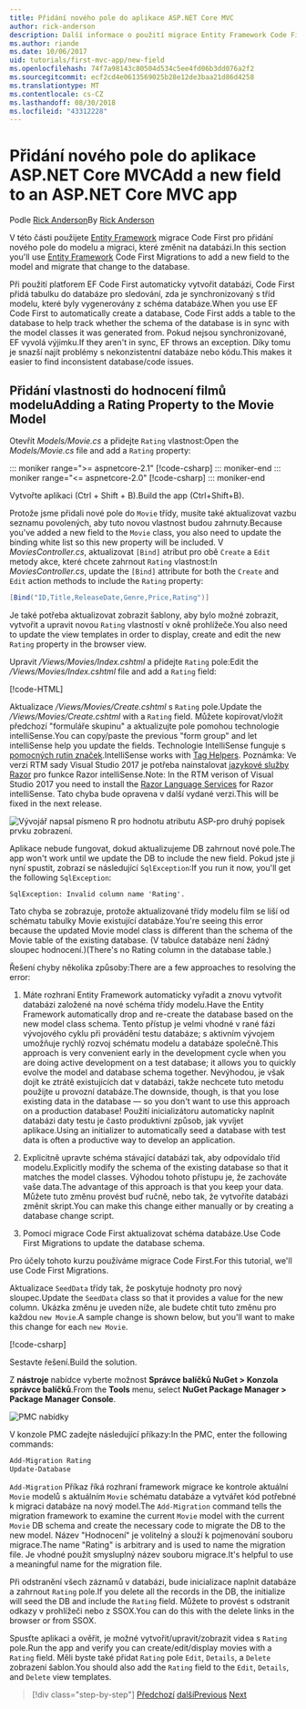 ```yaml
---
title: Přidání nového pole do aplikace ASP.NET Core MVC
author: rick-anderson
description: Další informace o použití migrace Entity Framework Code First pro přidání nového pole do modelu a migrovat tuto změnu do databáze.
ms.author: riande
ms.date: 10/06/2017
uid: tutorials/first-mvc-app/new-field
ms.openlocfilehash: 74f7a98143c80504d534c5ee4fd06b3dd076a2f2
ms.sourcegitcommit: ecf2cd4e0613569025b28e12de3baa21d86d4258
ms.translationtype: MT
ms.contentlocale: cs-CZ
ms.lasthandoff: 08/30/2018
ms.locfileid: "43312228"
---
```

# <a name="add-a-new-field-to-an-aspnet-core-mvc-app"></a><span data-ttu-id="b76da-103">Přidání nového pole do aplikace ASP.NET Core MVC</span><span class="sxs-lookup"><span data-stu-id="b76da-103">Add a new field to an ASP.NET Core MVC app</span></span>

<span data-ttu-id="b76da-104">Podle [Rick Anderson](https://twitter.com/RickAndMSFT)</span><span class="sxs-lookup"><span data-stu-id="b76da-104">By [Rick Anderson](https://twitter.com/RickAndMSFT)</span></span>

<span data-ttu-id="b76da-105">V této části použijete [Entity Framework](https://docs.microsoft.com/ef/core/get-started/aspnetcore/new-db) migrace Code First pro přidání nového pole do modelu a migraci, které změnit na databázi.</span><span class="sxs-lookup"><span data-stu-id="b76da-105">In this section you'll use [Entity Framework](https://docs.microsoft.com/ef/core/get-started/aspnetcore/new-db) Code First Migrations to add a new field to the model and migrate that change to the database.</span></span>

<span data-ttu-id="b76da-106">Při použití platforem EF Code First automaticky vytvořit databázi, Code First přidá tabulku do databáze pro sledování, zda je synchronizovaný s tříd modelu, které byly vygenerovány z schéma databáze.</span><span class="sxs-lookup"><span data-stu-id="b76da-106">When you use EF Code First to automatically create a database, Code First adds a table to the database to help track whether the schema of the database is in sync with the model classes it was generated from.</span></span> <span data-ttu-id="b76da-107">Pokud nejsou synchronizované, EF vyvolá výjimku.</span><span class="sxs-lookup"><span data-stu-id="b76da-107">If they aren't in sync, EF throws an exception.</span></span> <span data-ttu-id="b76da-108">Díky tomu je snazší najít problémy s nekonzistentní databáze nebo kódu.</span><span class="sxs-lookup"><span data-stu-id="b76da-108">This makes it easier to find inconsistent database/code issues.</span></span>

## <a name="adding-a-rating-property-to-the-movie-model"></a><span data-ttu-id="b76da-109">Přidání vlastnosti do hodnocení filmů modelu</span><span class="sxs-lookup"><span data-stu-id="b76da-109">Adding a Rating Property to the Movie Model</span></span>

<span data-ttu-id="b76da-110">Otevřít *Models/Movie.cs* a přidejte `Rating` vlastnost:</span><span class="sxs-lookup"><span data-stu-id="b76da-110">Open the *Models/Movie.cs* file and add a `Rating` property:</span></span>

::: moniker range=">= aspnetcore-2.1"
[!code-csharp[](~/tutorials/first-mvc-app/start-mvc/sample/MvcMovie21/Models/MovieDateRating.cs?highlight=13&name=snippet)]
::: moniker-end
::: moniker range="<= aspnetcore-2.0"
[!code-csharp[](~/tutorials/first-mvc-app/start-mvc/sample/MvcMovie/Models/MovieDateRating.cs?highlight=11&range=7-18)]
::: moniker-end

<span data-ttu-id="b76da-111">Vytvořte aplikaci (Ctrl + Shift + B).</span><span class="sxs-lookup"><span data-stu-id="b76da-111">Build the app (Ctrl+Shift+B).</span></span>

<span data-ttu-id="b76da-112">Protože jsme přidali nové pole do `Movie` třídy, musíte také aktualizovat vazbu seznamu povolených, aby tuto novou vlastnost budou zahrnuty.</span><span class="sxs-lookup"><span data-stu-id="b76da-112">Because you've added a new field to the `Movie` class, you also need to update the binding white list so this new property will be included.</span></span> <span data-ttu-id="b76da-113">V *MoviesController.cs*, aktualizovat `[Bind]` atribut pro obě `Create` a `Edit` metody akce, které chcete zahrnout `Rating` vlastnost:</span><span class="sxs-lookup"><span data-stu-id="b76da-113">In *MoviesController.cs*, update the `[Bind]` attribute for both the `Create` and `Edit` action methods to include the `Rating` property:</span></span>

```csharp
[Bind("ID,Title,ReleaseDate,Genre,Price,Rating")]
   ```

<span data-ttu-id="b76da-114">Je také potřeba aktualizovat zobrazit šablony, aby bylo možné zobrazit, vytvořit a upravit novou `Rating` vlastností v okně prohlížeče.</span><span class="sxs-lookup"><span data-stu-id="b76da-114">You also need to update the view templates in order to display, create and edit the new `Rating` property in the browser view.</span></span>

<span data-ttu-id="b76da-115">Upravit */Views/Movies/Index.cshtml* a přidejte `Rating` pole:</span><span class="sxs-lookup"><span data-stu-id="b76da-115">Edit the */Views/Movies/Index.cshtml* file and add a `Rating` field:</span></span>

[!code-HTML[](start-mvc/sample/MvcMovie/Views/Movies/IndexGenreRating.cshtml?highlight=17,39&range=24-64)]

<span data-ttu-id="b76da-116">Aktualizace */Views/Movies/Create.cshtml* s `Rating` pole.</span><span class="sxs-lookup"><span data-stu-id="b76da-116">Update the */Views/Movies/Create.cshtml* with a `Rating` field.</span></span> <span data-ttu-id="b76da-117">Můžete kopírovat/vložit předchozí "formuláře skupinu" a aktualizujte pole pomohou technologie intelliSense.</span><span class="sxs-lookup"><span data-stu-id="b76da-117">You can copy/paste the previous "form group" and let intelliSense help you update the fields.</span></span> <span data-ttu-id="b76da-118">Technologie IntelliSense funguje s [pomocných rutin značek](xref:mvc/views/tag-helpers/intro).</span><span class="sxs-lookup"><span data-stu-id="b76da-118">IntelliSense works with [Tag Helpers](xref:mvc/views/tag-helpers/intro).</span></span> <span data-ttu-id="b76da-119">Poznámka: Ve verzi RTM sady Visual Studio 2017 je potřeba nainstalovat [jazykové služby Razor](https://marketplace.visualstudio.com/items?itemName=ms-madsk.RazorLanguageServices) pro funkce Razor intelliSense.</span><span class="sxs-lookup"><span data-stu-id="b76da-119">Note: In the RTM verison of Visual Studio 2017 you need to install the [Razor Language Services](https://marketplace.visualstudio.com/items?itemName=ms-madsk.RazorLanguageServices) for Razor intelliSense.</span></span> <span data-ttu-id="b76da-120">Tato chyba bude opravena v další vydané verzi.</span><span class="sxs-lookup"><span data-stu-id="b76da-120">This will be fixed in the next release.</span></span>

![Vývojář napsal písmeno R pro hodnotu atributu ASP-pro druhý popisek prvku zobrazení.](new-field/_static/cr.png)

<span data-ttu-id="b76da-124">Aplikace nebude fungovat, dokud aktualizujeme DB zahrnout nové pole.</span><span class="sxs-lookup"><span data-stu-id="b76da-124">The app won't work until we update the DB to include the new field.</span></span> <span data-ttu-id="b76da-125">Pokud jste ji nyní spustit, zobrazí se následující `SqlException`:</span><span class="sxs-lookup"><span data-stu-id="b76da-125">If you run it now, you'll get the following `SqlException`:</span></span>

`SqlException: Invalid column name 'Rating'.`

<span data-ttu-id="b76da-126">Tato chyba se zobrazuje, protože aktualizované třídy modelu film se liší od schématu tabulky Movie existující databáze.</span><span class="sxs-lookup"><span data-stu-id="b76da-126">You're seeing this error because the updated Movie model class is different than the schema of the Movie table of the existing database.</span></span> <span data-ttu-id="b76da-127">(V tabulce databáze není žádný sloupec hodnocení.)</span><span class="sxs-lookup"><span data-stu-id="b76da-127">(There's no Rating column in the database table.)</span></span>

<span data-ttu-id="b76da-128">Řešení chyby několika způsoby:</span><span class="sxs-lookup"><span data-stu-id="b76da-128">There are a few approaches to resolving the error:</span></span>

1. <span data-ttu-id="b76da-129">Máte rozhraní Entity Framework automaticky vyřadit a znovu vytvořit databázi založené na nové schéma třídy modelu.</span><span class="sxs-lookup"><span data-stu-id="b76da-129">Have the Entity Framework automatically drop and re-create the database based on the new model class schema.</span></span> <span data-ttu-id="b76da-130">Tento přístup je velmi vhodné v rané fázi vývojového cyklu při provádění testu databáze; s aktivním vývojem umožňuje rychlý rozvoj schématu modelu a databáze společně.</span><span class="sxs-lookup"><span data-stu-id="b76da-130">This approach is very convenient early in the development cycle when you are doing active development on a test database; it allows you to quickly evolve the model and database schema together.</span></span> <span data-ttu-id="b76da-131">Nevýhodou, je však dojít ke ztrátě existujících dat v databázi, takže nechcete tuto metodu použijte u provozní databáze.</span><span class="sxs-lookup"><span data-stu-id="b76da-131">The downside, though, is that you lose existing data in the database — so you don't want to use this approach on a production database!</span></span> <span data-ttu-id="b76da-132">Použití inicializátoru automaticky naplnit databázi daty testu je často produktivní způsob, jak vyvíjet aplikace.</span><span class="sxs-lookup"><span data-stu-id="b76da-132">Using an initializer to automatically seed a database with test data is often a productive way to develop an application.</span></span>

2. <span data-ttu-id="b76da-133">Explicitně upravte schéma stávající databázi tak, aby odpovídalo tříd modelu.</span><span class="sxs-lookup"><span data-stu-id="b76da-133">Explicitly modify the schema of the existing database so that it matches the model classes.</span></span> <span data-ttu-id="b76da-134">Výhodou tohoto přístupu je, že zachováte vaše data.</span><span class="sxs-lookup"><span data-stu-id="b76da-134">The advantage of this approach is that you keep your data.</span></span> <span data-ttu-id="b76da-135">Můžete tuto změnu provést buď ručně, nebo tak, že vytvoříte databázi změnit skript.</span><span class="sxs-lookup"><span data-stu-id="b76da-135">You can make this change either manually or by creating a database change script.</span></span>

3. <span data-ttu-id="b76da-136">Pomocí migrace Code First aktualizovat schéma databáze.</span><span class="sxs-lookup"><span data-stu-id="b76da-136">Use Code First Migrations to update the database schema.</span></span>

<span data-ttu-id="b76da-137">Pro účely tohoto kurzu používáme migrace Code First.</span><span class="sxs-lookup"><span data-stu-id="b76da-137">For this tutorial, we'll use Code First Migrations.</span></span>

<span data-ttu-id="b76da-138">Aktualizace `SeedData` třídy tak, že poskytuje hodnoty pro nový sloupec.</span><span class="sxs-lookup"><span data-stu-id="b76da-138">Update the `SeedData` class so that it provides a value for the new column.</span></span> <span data-ttu-id="b76da-139">Ukázka změnu je uveden níže, ale budete chtít tuto změnu pro každou `new Movie`.</span><span class="sxs-lookup"><span data-stu-id="b76da-139">A sample change is shown below, but you'll want to make this change for each `new Movie`.</span></span>

[!code-csharp[](start-mvc/sample/MvcMovie/Models/SeedDataRating.cs?name=snippet1&highlight=6)]

<span data-ttu-id="b76da-140">Sestavte řešení.</span><span class="sxs-lookup"><span data-stu-id="b76da-140">Build the solution.</span></span>

<span data-ttu-id="b76da-141">Z **nástroje** nabídce vyberte možnost **Správce balíčků NuGet > Konzola správce balíčků**.</span><span class="sxs-lookup"><span data-stu-id="b76da-141">From the **Tools** menu, select **NuGet Package Manager > Package Manager Console**.</span></span>

  ![PMC nabídky](adding-model/_static/pmc.png)

<span data-ttu-id="b76da-143">V konzole PMC zadejte následující příkazy:</span><span class="sxs-lookup"><span data-stu-id="b76da-143">In the PMC, enter the following commands:</span></span>

```powershell
Add-Migration Rating
Update-Database
```

<span data-ttu-id="b76da-144">`Add-Migration` Příkaz říká rozhraní framework migrace ke kontrole aktuální `Movie` modelů s aktuálním `Movie` schématu databáze a vytvářet kód potřebné k migraci databáze na nový model.</span><span class="sxs-lookup"><span data-stu-id="b76da-144">The `Add-Migration` command tells the migration framework to examine the current `Movie` model with the current `Movie` DB schema and create the necessary code to migrate the DB to the new model.</span></span> <span data-ttu-id="b76da-145">Název "Hodnocení" je volitelný a slouží k pojmenování souboru migrace.</span><span class="sxs-lookup"><span data-stu-id="b76da-145">The name "Rating" is arbitrary and is used to name the migration file.</span></span> <span data-ttu-id="b76da-146">Je vhodné použít smysluplný název souboru migrace.</span><span class="sxs-lookup"><span data-stu-id="b76da-146">It's helpful to use a meaningful name for the migration file.</span></span>

<span data-ttu-id="b76da-147">Při odstranění všech záznamů v databázi, bude inicializace naplnit databáze a zahrnout `Rating` pole.</span><span class="sxs-lookup"><span data-stu-id="b76da-147">If you delete all the records in the DB, the initialize will seed the DB and include the `Rating` field.</span></span> <span data-ttu-id="b76da-148">Můžete to provést s odstranit odkazy v prohlížeči nebo z SSOX.</span><span class="sxs-lookup"><span data-stu-id="b76da-148">You can do this with the delete links in the browser or from SSOX.</span></span>

<span data-ttu-id="b76da-149">Spusťte aplikaci a ověřit, je možné vytvořit/upravit/zobrazit videa s `Rating` pole.</span><span class="sxs-lookup"><span data-stu-id="b76da-149">Run the app and verify you can create/edit/display movies with a `Rating` field.</span></span> <span data-ttu-id="b76da-150">Měli byste také přidat `Rating` pole `Edit`, `Details`, a `Delete` zobrazení šablon.</span><span class="sxs-lookup"><span data-stu-id="b76da-150">You should also add the `Rating` field to the `Edit`, `Details`, and `Delete` view templates.</span></span>

> [!div class="step-by-step"]
> <span data-ttu-id="b76da-151">[Předchozí](search.md)
> [další](validation.md)</span><span class="sxs-lookup"><span data-stu-id="b76da-151">[Previous](search.md)
[Next](validation.md)</span></span>  
